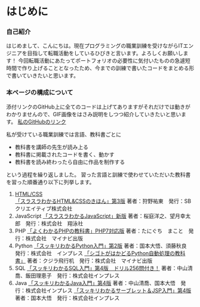 # はじめに
### 自己紹介
はじめまして、こんにちは。現在プログラミングの職業訓練を受けながらITエンジニアを目指して転職活動をしているひびきと言います。よろしくお願いします！
今回転職活動にあたってポートフォリオの必要性に気付いたものの急遽短時間で作り上げることとなったため、今までの訓練で書いたコードをまとめる形で書いていきたいと思います。
### 本ページの構成について
添付リンクのGitHub上に全てのコードは上げてありますがそれだけでは動きがわかりませんので、GIF画像をはさみ説明をしつつ紹介していきたいと思います。
[私のGitHubのリンク](https://github.com/tgchbkauiiii-lgtm/studying)

私が受けている職業訓練では言語、教科書ごとに
* 教科書を講師の先生が読み上る
* 教科書に掲載されたコードを書く、動かす
* 教科書を読み終わったら自由に作品を制作する

という過程を繰り返しました。
習った言語と訓練で使わせていただいた教科書を習った順番通り以下に列挙します。
1. [HTML/CSS](#HTML/CSS "HTML/CSS部分へ")<br>
[「スラスラわかるHTML&CSSのきほん」第3版](https://www.sbcr.jp/product/4815611651/)
著者：狩野祐東　発行：SBクリエイティブ株式会社
2. JavaScript
[「スラスラわかるJavaScript」新版](https://www.shoeisha.co.jp/book/detail/9784798173269)
著者：桜庭洋之、望月幸太郎　発行：株式会社　翔泳社
3. PHP
[「よくわかるPHPの教科書」PHP7対応版](https://book.mynavi.jp/ec/products/detail/id=89743)
著者：たにぐち　まこと　発行：株式会社　マイナビ出版
4. Python
[「スッキリわかるPython入門」第2版](https://book.impress.co.jp/books/1122101165)
著者：国本大悟、須藤秋良　発行：株式会社　インプレス
[「シゴトがはかどるPython自動処理の教科書」](https://book.mynavi.jp/ec/products/detail/id=119730)
著者：クジラ飛行机　発行：株式会社　マイナビ出版
5. SQL
[「スッキリわかるSQL入門」第4版　ドリル256問付き！](https://book.impress.co.jp/books/1123101107)
著者：中山清喬、飯田理恵子　発行：株式会社インプレス
6. Java
[「スッキリわかるJava入門」第4版](https://book.impress.co.jp/books/1123101044)
著者：中山清喬、国本大悟　発行：株式会社インプレス
[「スッキリわかるサーブレット＆JSP入門」第4版](https://sukkiri.jp/books/sukkiri_servlet4)
著者：国本大悟　発行：株式会社インプレス
